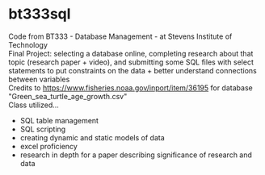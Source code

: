 # bt333sql
Code from BT333 - Database Management - at Stevens Institute of Technology  
Final Project: selecting a database online, completing research about that topic (research paper + video), and submitting some SQL files with select statements to put constraints on the data + better understand connections between variables  
Credits to https://www.fisheries.noaa.gov/inport/item/36195 for database "Green_sea_turtle_age_growth.csv"  
Class utilized...  
- SQL table management
- SQL scripting
- creating dynamic and static models of data
- excel proficiency
- research in depth for a paper describing significance of research and data  
